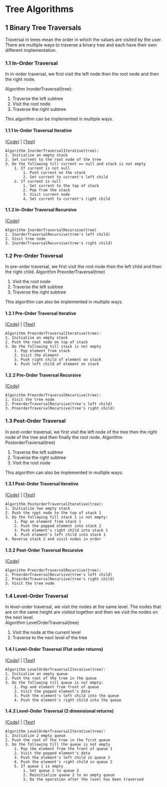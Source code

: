# Tree Algorithms
## 1 Binary Tree Traversals
Traversal in trees mean the order in which the values are visited by the user. There are multiple ways to traverse a binary tree and each have their own different implementation.
### 1.1 In-Order Traversal
In in-order traversal, we first visit the left node then the root node and then the right node.  

Algorithm InorderTraversal(tree):
1. Traverse the left subtree
2. Visit the root node
3. Traverse the right subtree

This algorithm can be implemented in multiple ways.
#### 1.1.1 In-Order Traversal Iterative
[[Code](https://github.com/reficul31/golang_cookbook/blob/master/trees/traversal.go#L8)] | [[Test](https://github.com/reficul31/golang_cookbook/blob/master/trees/traversal_test.go#L6)]  
```
Algorithm InorderTraversalIterative(tree):
1. Initialize an empty stack
2. Set current to the root node of the tree
3. Do the following till current == null and stack is not empty
	1. If current is not null
		1. Push current on the stack
		2. Set current to current's left child
    2. If current is null
    	1. Set current to the top of stack
    	2. Pop from the stack
    	3. Visit current node
    	4. Set current to current's right child
```
#### 1.1.2 In-Order Traversal Recursive
[[Code](https://github.com/reficul31/golang_cookbook/blob/master/trees/traversal.go#L31)]  
```
Algorithm InorderTraversalRecursive(tree)
1. InorderTraversalRecursive(tree's left child)
2. Visit tree node
3. InorderTraversalRecursive(tree's right child)
```
### 1.2 Pre-Order Traversal
In pre-order traversal, we first visit the root node then the left child and then the right child.
Algorithm PreorderTraversal(tree)
1. Visit the root node
2. Traverse the left subtree
3. Traverse the right subtree

This algorithm can also be implemented in multiple ways.
#### 1.2.1 Pre-Order Traversal Iterative
[[Code](https://github.com/reficul31/golang_cookbook/blob/master/trees/traversal.go#L44)] | [[Test](https://github.com/reficul31/golang_cookbook/blob/master/trees/traversal_test.go#L27)]  
```
Algorithm PreorderTraversalIterative(tree):
1. Initialize an empty stack
2. Push the root node on top of stack
3. Do the following till stack is not empty
	1. Pop element from stack
	2. Visit the element
	3. Push right child of element on stack
	4. Push left child of element on stack
```
#### 1.2.2 Pre-Order Traversal Recursive
[[Code](https://github.com/reficul31/golang_cookbook/blob/master/trees/traversal.go#L69)]  
```
Algorithm PreorderTraversalRecursive(tree):
1. Visit the tree node
2. PreorderTraversalRecursive(tree's left child)
3. PreorderTraversalRecursive(tree's right child)
```
### 1.3 Post-Order Traversal
In post-order traversal, we first visit the left node of the tree then the right node of the tree and then finally the root node.
Algorithm PostorderTraversal(tree)
1. Traverse the left subtree
2. Traverse the right subtree
3. Visit the root node


This algorithm can also be implemented in multiple ways:
#### 1.3.1 Post-Order Traversal Iterative
[[Code](https://github.com/reficul31/golang_cookbook/blob/master/trees/traversal.go#L82)] | [[Test](https://github.com/reficul31/golang_cookbook/blob/master/trees/traversal_test.go#L48)]  
```
Algorithm PostorderTraversalIterative(tree):
1. Initialize two empty stack
2. Push the rppt node to the top of stack 1
3. Do the following till stack 1 is not empty:
	1. Pop an element from stack 1
	2. Push the popped element into stack 2
	3. Push element's right child into stack 1
	4. Push element's left child into stack 1
4. Reverse stack 2 and visit nodes in order
```
#### 1.3.2 Post-Order Traversal Recursive
[[Code](https://github.com/reficul31/golang_cookbook/blob/master/trees/traversal.go#L111)]
```
Algorithm PreorderTraversalRecursive(tree):
1. PreorderTraversalRecursive(tree's left child)
2. PreorderTraversalRecursive(tree's right child)
3. Visit the tree node
```
### 1.4 Level-Order Traversal
In level-order traversal, we visit the nodes at the same level. The nodes that are on the same height are visited together and then we visit the nodes on the next level.  
Algorithm LevelOrderTraversal(tree)
1. Visit the node at the current level
2. Traverse to the next level of the tree


#### 1.4.1 Level-Order Traversal (Flat order returns)
[[Code](https://github.com/reficul31/golang_cookbook/blob/master/trees/traversal.go#L124)] | [[Test](https://github.com/reficul31/golang_cookbook/blob/master/trees/traversal_test.go#L69)]  
```
Algorithm LevelOrderTraversalIterative(tree):
1. Initialize an empty queue
2. Push the root of the tree in the queue
3. Do the following till queue is not empty:
	1. Pop and element from front of queue
	2. Visit the popped element's data
	3. Push the element's left child into the queue
	4. Push the element's right child into the queue
```
#### 1.4.2 Level-Order Traversal (2 dimensional returns)
[[Code](https://github.com/reficul31/golang_cookbook/blob/master/trees/traversal.go#L150)] | [[Test](https://github.com/reficul31/golang_cookbook/blob/master/trees/traversal_test.go#L90)]  
```
Algorithm LevelOrderTraversalIterative(tree):
1. Initialize 2 empty queue
2. Push the root of the tree in the first queue
3. Do the following till the queue is not empty
	1. Pop the element from the front of queue 1
	2. Visit the popped element's data
	3. Push the element's left child in queue 2
	4. Push the element's right child in queue 2
	5. If queue 1 is empty
		1. Set queue 1 to queue 2
		2. Reinitialize queue 2 to an empty queue
		3. Do the operation after the level has been traversed
```